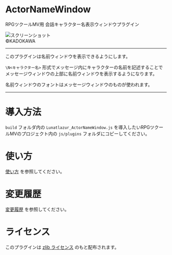 # ActorNameWindow
RPGツクールMV用 会話キャラクター名表示ウィンドウプラグイン

![スクリーンショット](./doc/actor-name-window.jpg)\
©KADOKAWA

---

このプラグインは名前ウィンドウを表示できるようにします。

`\N<キャラクター名>` 形式でメッセージ内にキャラクターの名前を記述することで
メッセージウィンドウの上部に名前ウィンドウを表示するようになります。

名前ウィンドウのフォントはメッセージウィンドウのものが使われます。

---

# 導入方法
`build` フォルダ内の `Lunatlazur_ActorNameWindow.js` を導入したいRPGツクールMVのプロジェクト内の `js/plugins` フォルダにコピーしてください。

# 使い方
[使い方](USAGE.md) を参照してください。

# 変更履歴
[変更履歴](CHANGELOG.md) を参照してください。

# ライセンス
このプラグインは [zlib ライセンス](LICENCE.md) のもと配布されます。
